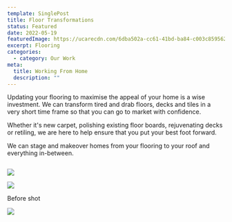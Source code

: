 ```yaml
---
template: SinglePost
title: Floor Transformations
status: Featured
date: 2022-05-19
featuredImage: https://ucarecdn.com/6dba502a-cc61-41bd-ba84-c003c8595629/-/crop/1382x936/267,0/-/preview/
excerpt: Flooring
categories:
  - category: Our Work
meta:
  title: Working From Home
  description: ""
---
```

Updating your flooring to maximise the appeal of your home is a wise investment. We can transform tired and drab floors, decks and tiles in a very short time frame so that you can go to market with confidence.  

Whether it's new carpet, polishing existing floor boards, rejuvenating decks or retiling, we are here to help ensure that you put your best foot forward.

We can stage and makeover homes from your flooring to your roof and everything in-between.  

![]()

![](https://ucarecdn.com/72c63015-0988-49d7-903c-d49c9722441e/-/crop/1377x936/277,0/-/preview/)

![](https://ucarecdn.com/0c5d9676-3d41-49c0-a991-22dc186b0901/-/crop/1393x930/264,0/-/preview/)

Before shot

![](https://ucarecdn.com/e4502598-0cdb-42fa-945e-a22c7802efa5/)